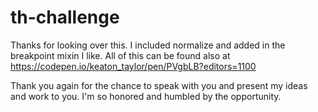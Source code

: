 # th-challenge

Thanks for looking over this. I included normalize and added in the breakpoint mixin I like. All of this can be found also at https://codepen.io/keaton_taylor/pen/PVgbLB?editors=1100

Thank you again for the chance to speak with you and present my ideas and work to you. I'm so honored and humbled by the opportunity.
